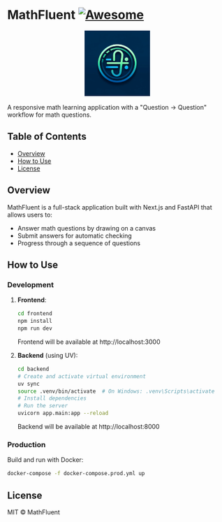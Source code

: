 # MathFluent [![Awesome](https://cdn.rawgit.com/sindresorhus/awesome/d7305f38d29fed78fa85652e3a63e154dd8e8829/media/badge.svg)](https://github.com/sindresorhus/awesome)

<p align="center">
  <img src="logo.webp" alt="MathFluent Logo" width="150" height="150">
</p>

A responsive math learning application with a "Question → Question" workflow for math questions.

## Table of Contents

- [Overview](#overview)
- [How to Use](#how-to-use)
- [License](#license)

## Overview

MathFluent is a full-stack application built with Next.js and FastAPI that allows users to:
- Answer math questions by drawing on a canvas
- Submit answers for automatic checking
- Progress through a sequence of questions

## How to Use

### Development

1. **Frontend**:
   ```bash
   cd frontend
   npm install
   npm run dev
   ```
   Frontend will be available at http://localhost:3000

2. **Backend** (using UV):
   ```bash
   cd backend
   # Create and activate virtual environment
   uv sync
   source .venv/bin/activate  # On Windows: .venv\Scripts\activate
   # Install dependencies
   # Run the server
   uvicorn app.main:app --reload
   ```
   Backend will be available at http://localhost:8000

### Production

Build and run with Docker:
```bash
docker-compose -f docker-compose.prod.yml up
```

## License

MIT © MathFluent
